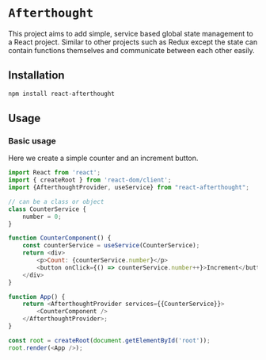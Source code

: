 # `Afterthought`

This project aims to add simple, service based global state management to a React project.
Similar to other projects such as Redux except the state can contain functions themselves and communicate
between each other easily.

## Installation

```sh
npm install react-afterthought
```

## Usage

### Basic usage

Here we create a simple counter and an increment button.

```js
import React from 'react';
import { createRoot } from 'react-dom/client';
import {AfterthoughtProvider, useService} from "react-afterthought";

// can be a class or object
class CounterService {
    number = 0;
}

function CounterComponent() {
    const counterService = useService(CounterService);
    return <div>
        <p>Count: {counterService.number}</p>
        <button onClick={() => counterService.number++}>Increment</button>
    </div>
}

function App() {
    return <AfterthoughtProvider services={{CounterService}}>
        <CounterComponent />
    </AfterthoughtProvider>;
}

const root = createRoot(document.getElementById('root'));
root.render(<App />);
```
